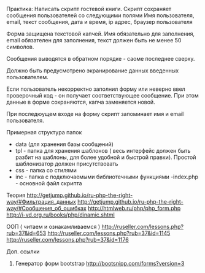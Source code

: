 Практика:
Написать скрипт гостевой книги.
Скрипт сохраняет сообщения пользователей со следующими полями
Имя пользователя, email, текст сообщения, дата и время, ip адрес, браузер пользователя

Форма защищена текстовой капчей.
Имя обязательно для заполнения, email обязателен для заполнения, текст должен быть не менее 50 символов.

Сообщения выводятся в обратном порядке  - саоме последнее сверху.

Должно быть предусмотрено экранирование данных введенных пользователем.

Если пользователь некорректно заполнил форму или неверно ввел проверочный код - он получает соответствующее сообщение. При этом данные в форме сохраняются, капча заменяется новой.

При последюущем входе на форму скрипт запоминает имя и email пользователя.

Примерная структура папок
- data (для хранения базы сообщений)
- tpl - папка для хранения шаблонов ( весь интерфейс должен быть разбит на шаблоны, для более удобной и быстрой правки). Простой шаблонизатор должен присутствовать
- css  - папка со стилями
- inc - папка с подключаемыми библиотечными функциями
-index.php - основной файл скрипта


Теория
http://getjump.github.io/ru-php-the-right-way/#Фильтрация_данных
http://getjump.github.io/ru-php-the-right-way/#Сообщения_об_ошибках
http://htmlweb.ru/php/php_form.php
http://i-vd.org.ru/books/php/dinamic.shtml


ООП ( читаем и ознакамливаемся )
http://ruseller.com/lessons.php?rub=37&id=653
http://ruseller.com/lessons.php?rub=37&id=1145
http://ruseller.com/lessons.php?rub=37&id=1176

Доп. ссылки
1) Генератор форм bootstrap
http://bootsnipp.com/forms?version=3
